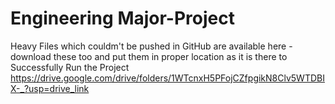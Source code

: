 # Engineering Major-Project

Heavy Files which couldm't be pushed in GitHub are available here - download these too and put them in proper location as it is there to Successfully Run the Project
https://drive.google.com/drive/folders/1WTcnxH5PFojCZfpgikN8Clv5WTDBIX-_?usp=drive_link
